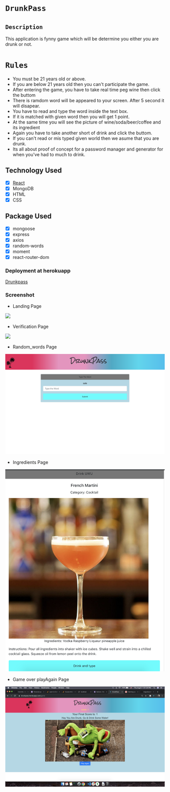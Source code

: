  #  `DrunkPass` 
 
 ## `Description` <br/>
 
This application is fynny game which will be determine you either you are drunk or not.

# `Rules` <br/>

- You must be 21 years old or above.
- If you are below 21 years old then you can't participate the game.
- After entering the game, you have to take real time peg wine then click the buttom
- There is ramdom word will be appeared to your screen. After 5 second it will disapear.
- You have to read and type the word inside the text box.
- If it is matched with given word then you will get 1 point.
- At the same time you will see the picture of wine/soda/beer/coffee and its ingredient
- Again you have to take another short of drink and click the buttom.
- If you can't read or mis typed given world then we asume that you are drunk.
- Its all about proof of concept for a password manager and generator for when you've had to much to drink.

## Technology Used <br/>

- [x] [React](https://facebook.github.io/create-react-app/docs/getting-started)
- [x] MongoDB
- [x] HTML
- [x] CSS

## Package Used <br/>

- [x] mongoose
- [x] express
- [x] axios
- [x] random-words
- [x] moment
- [x] react-router-dom

### Deployment at herokuapp <br/>

[Drunkpass](https://drunkpass.herokuapp.com/)

### Screenshot
- Landing Page

![](client/public/images/Landing.png)

- Verification Page

![](client/public/images/Verification.png)

- Random_words Page 

![](client/public/images/random_word.png)

- Ingredients Page

![](client/public/images/ingredients.png)


- Game over playAgain Page

![](client/public/images/playAgain.png)



